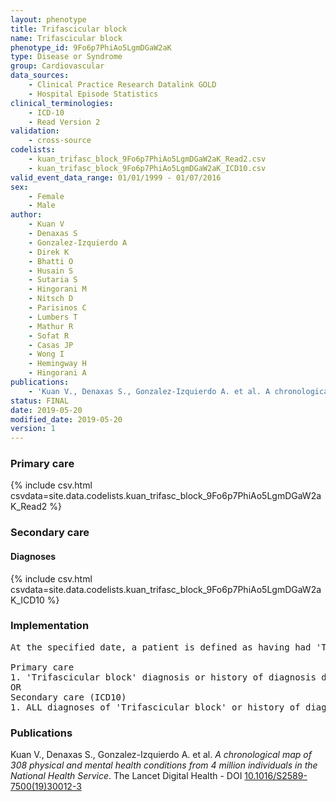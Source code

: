 ```yaml
---
layout: phenotype
title: Trifascicular block
name: Trifascicular block
phenotype_id: 9Fo6p7PhiAo5LgmDGaW2aK 
type: Disease or Syndrome
group: Cardiovascular
data_sources: 
    - Clinical Practice Research Datalink GOLD
    - Hospital Episode Statistics
clinical_terminologies: 
    - ICD-10
    - Read Version 2
validation: 
    - cross-source
codelists: 
    - kuan_trifasc_block_9Fo6p7PhiAo5LgmDGaW2aK_Read2.csv
    - kuan_trifasc_block_9Fo6p7PhiAo5LgmDGaW2aK_ICD10.csv
valid_event_data_range: 01/01/1999 - 01/07/2016
sex: 
    - Female
    - Male
author: 
    - Kuan V
    - Denaxas S
    - Gonzalez-Izquierdo A
    - Direk K
    - Bhatti O
    - Husain S
    - Sutaria S
    - Hingorani M
    - Nitsch D
    - Parisinos C
    - Lumbers T
    - Mathur R
    - Sofat R
    - Casas JP
    - Wong I
    - Hemingway H
    - Hingorani A
publications: 
    - 'Kuan V., Denaxas S., Gonzalez-Izquierdo A. et al. A chronological map of 308 physical and mental health conditions from 4 million individuals in the National Health Service. The Lancet Digital Health - DOI: 10.1016/S2589-7500(19)30012-3' 
status: FINAL
date: 2019-05-20
modified_date: 2019-05-20
version: 1
---
```

### Primary care 
{% include csv.html csvdata=site.data.codelists.kuan_trifasc_block_9Fo6p7PhiAo5LgmDGaW2aK_Read2 %}
### Secondary care 
#### Diagnoses 
{% include csv.html csvdata=site.data.codelists.kuan_trifasc_block_9Fo6p7PhiAo5LgmDGaW2aK_ICD10 %}
### Implementation 
<pre>At the specified date, a patient is defined as having had 'Trifascicular block' IF they meet the criteria for any of the following on or before the specified date. The earliest date on which the individual meets any of the following criteria on or before the specified date is defined as the first event date:

Primary care
1. 'Trifascicular block' diagnosis or history of diagnosis during a consultation 
OR
Secondary care (ICD10)
1. ALL diagnoses of 'Trifascicular block' or history of diagnosis during a hospitalization</pre> 
 
### Publications 
Kuan V., Denaxas S., Gonzalez-Izquierdo A. et al. _A chronological map of 308 physical and mental health conditions from 4 million individuals in the National Health Service_. The Lancet Digital Health - DOI <a href='https://www.thelancet.com/journals/landig/article/PIIS2589-7500(19)30012-3/fulltext'>10.1016/S2589-7500(19)30012-3</a>